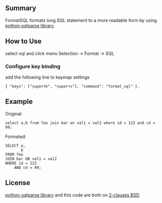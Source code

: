 ## Summary

FormatSQL formats long SQL statement to a more readable form by using [python-sqlparse library](http://code.google.com/p/python-sqlparse/).


## How to Use

select sql and click menu Selection -> Format -> SQL


### Configure key binding

add the following line to keymap settings

	{ "keys": ["super+k", "super+s"], "command": "format_sql" },


## Example

Original:

	select a,b from foo join bar on val1 = val2 where id = 123 and cd = 99;

Formated:

	SELECT a,
	       b
	FROM foo
	JOIN bar ON val1 = val2
	WHERE id = 123
	    AND cd = 99;

## License

[python-sqlparse library](http://code.google.com/p/python-sqlparse/) and this code are both on [2-clauses BSD](http://www.opensource.org/licenses/bsd-license.php)